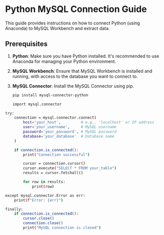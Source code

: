# Python MySQL Connection Guide

This guide provides instructions on how to connect Python (using Anaconda) to MySQL Workbench and extract data.

## Prerequisites

1. **Python**: Make sure you have Python installed. It's recommended to use Anaconda for managing your Python environment.
2. **MySQL Workbench**: Ensure that MySQL Workbench is installed and running, with access to the database you want to connect to.
3. **MySQL Connector**: Install the MySQL Connector using pip.

   ```bash
   pip install mysql-connector-python

   import mysql.connector
```bash
try:
    connection = mysql.connector.connect(
        host='your_host',         # e.g., 'localhost' or IP address
        user='your_username',     # MySQL username
        password='your_password', # MySQL password
        database='your_database'  # Database name
    )

    if connection.is_connected():
        print("Connection successful")

        cursor = connection.cursor()
        cursor.execute("SELECT * FROM your_table")
        results = cursor.fetchall()

        for row in results:
            print(row)

except mysql.connector.Error as err:
    print(f"Error: {err}")

finally:
    if connection.is_connected():
        cursor.close()
        connection.close()
        print("MySQL connection is closed")


